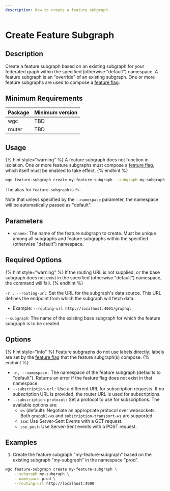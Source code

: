 ```yaml
---
description: How to create a feature subgraph.
---
```


# Create Feature Subgraph

## Description

Create a feature subgraph based on an existing subgraph for your federated graph within the specified (otherwise "default") namespace. A feature subgraph is an "override" of an existing subgraph. One or more feature subgraphs are used to compose a [feature flag](../feature-flags/).

## Minimum Requirements

| Package | Minimum version |
| ------- | --------------- |
| wgc     | TBD             |
| router  | TBD             |

## Usage

{% hint style="warning" %}
A feature subgraph does not function in isolation. One or more feature subgraphs must compose a [feature flag](../feature-flags/), which itself must be enabled to take effect.
{% endhint %}

```bash
wgc feature-subgraph create my-feature-subgraph --subgraph my-subgraph --routing-url http://localhost:4000
```

The alias for `feature-subgraph` is `fs`.

Note that unless specified by the `--namespace` parameter, the namespace will be automatically passed as "default".

## Parameters

* `<name>`: The name of the feature subgraph to create. Must be unique among all subgraphs and feature subgraphs within the specified (otherwise "default") namespace.

## Required Options

{% hint style="warning" %}
If the routing URL is not supplied, or the base subgraph does not exist in the specified (otherwise "default") namespace, the command will fail.
{% endhint %}

`-r , --routing-url`: Set the URL for the subgraph's data source. This URL defines the endpoint from which the subgraph will fetch data.

* Example: `--routing-url http://localhost:4001/graphql`

`--subgraph`: The name of the existing base subgraph for which the feature subgraph is to be created.

## Options

{% hint style="info" %}
Feature subgraphs do not use labels directly; labels are set by the [feature flag](../feature-flags/) that the feature subgraph(s) compose.
{% endhint %}

* `-n, --namespace` :  The namespace of the feature subgraph (defaults to "default"). Returns an error if the feature flag does not exist in that namespace.
* `--subscription-url:` Use a different URL for subscription requests. If no subscription URL is provided, the router URL is used for subscriptions.
* `--subscription-protocol:` Set a protocol to use for subscriptions. The available options are:
  * `ws` (default): Negotiate an appropriate protocol over websockets. Both `grapqhl-ws` and `subscription-transport-ws` are supported.
  * `sse`: Use Server-Sent Events with a GET request.
  * `sse_post`: Use Server-Sent events with a POST request.

## Examples

1. Create the feature subgraph "my-feature-subgraph" based on the existing subgraph "my-subgraph" in the namespace "prod".

```bash
wgc feature-subgraph create my-feature-subgraph \
	--subgraph my-subgraph \
	--namespace prod \
	--routing-url http://localhost:4000
```
